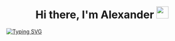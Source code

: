<h1 align="center">Hi there, I'm Alexander
<img src="https://github.com/blackcater/blackcater/raw/main/images/Hi.gif" height="32"/>
</h1>

[![Typing SVG](https://readme-typing-svg.herokuapp.com?color=%2336BCF7&lines=I+am+a+frontend+developer+from+Kyrgyzstan🇰🇬)](https://git.io/typing-svg)

